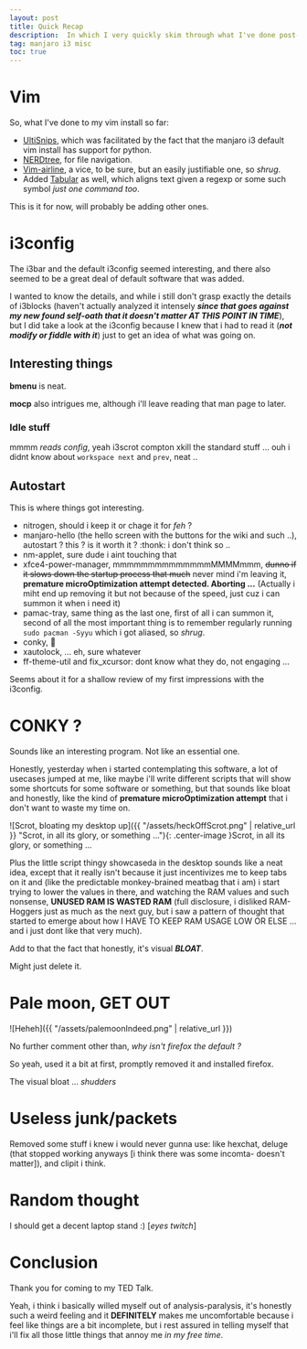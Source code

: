 ```yaml
---
layout: post
title: Quick Recap
description:  In which I very quickly skim through what I've done post-install, no autism this time (i hope)
tag: manjaro i3 misc
toc: true
---
```


# Vim #

So, what I've done to my vim install so far:

+ [UltiSnips](https://github.com/SirVer/ultisnips), which was facilitated by the fact that the manjaro i3 default vim install has support for python.
+ [NERDtree](https://github.com/scrooloose/nerdtree), for file navigation.
+ [Vim-airline](https://github.com/vim-airline/vim-airline), a vice, to be sure, but an easily justifiable one, so *shrug*.
+ Added [Tabular](https://github.com/godlygeek/tabular) as well, which aligns text given a regexp or some such symbol *just one command too*.

This is it for now, will probably be adding other ones.

# i3config #

The i3bar and the default i3config seemed interesting, and there also seemed to be a great deal of default software that was added.

I wanted to know the details, and while i still don't grasp exactly the details of i3blocks (haven't actually analyzed it intensely ***since that goes against my new found self-oath that it doesn't matter AT THIS POINT IN TIME***), but I did take a look at the i3config because I knew that i had to read it (***not modify or fiddle with it***) just to get an idea of what was going on.

## Interesting things ##

**bmenu** is neat.

**mocp** also intrigues me, although i'll leave reading that man page to later.

### Idle stuff ###
mmmm *reads config*, yeah i3scrot compton xkill the standard stuff ...
ouh i didnt know about ``workspace next`` and ``prev``, neat ..

## Autostart ##
This is where things got interesting.
+ nitrogen, should i keep it or chage it for *feh* ?
+ manjaro-hello (the hello screen with the buttons for the wiki and such ..), autostart ? this ? is it worth it ? :thonk: i don't think so ..
+ nm-applet, sure dude i aint touching that
+ xfce4-power-manager, mmmmmmmmmmmmmmMMMMmmm, ~~dunno if it slows down the startup process that much~~ never mind i'm leaving it, **premature microOptimization attempt detected. Aborting ...** (Actually i miht end up removing it but not because of the speed, just cuz i can summon it when i need it)
+ pamac-tray, same thing as the last one, first of all i can summon it, second of all the most important thing is to remember regularly running ``sudo pacman -Syyu`` which i got aliased, so *shrug*.
+ conky, :thinking:
+ xautolock, ... eh, sure whatever
+ ff-theme-util and fix_xcursor: dont know what they do, not engaging ...

Seems about it for a shallow review of my first impressions with the i3config.
# CONKY ? #

Sounds like an interesting program.
Not like an essential one.

Honestly, yesterday when i started contemplating this software, a lot of usecases jumped at me, like maybe i'll write different scripts that will show some shortcuts for some software or something, but that sounds like bloat and honestly, like the kind of **premature microOptimization attempt** that i don't want to waste my time on.

![Scrot, bloating my desktop up]({{ "/assets/heckOffScrot.png" | relative_url }} "Scrot, in all its glory, or something ..."){: .center-image }Scrot, in all its glory, or something ...

Plus the little script thingy showcaseda in the desktop sounds like a neat idea, except that it really isn't because it just incentivizes me to keep tabs on it and (like the predictable monkey-brained meatbag that i am) i start trying to lower the values in there, and watching the RAM values and such nonsense, **UNUSED RAM IS WASTED RAM** (full disclosure, i disliked RAM-Hoggers just as much as the next guy, but i saw a pattern of thought that started to emerge about how I HAVE TO KEEP RAM USAGE LOW OR ELSE ... and i just dont like that very much).

Add to that the fact that honestly, it's visual ***BLOAT***.

Might just delete it.


# Pale moon, GET OUT #

![Heheh]({{ "/assets/palemoonIndeed.png" | relative_url }})

No further comment other than, *why isn't firefox the default ?*

So yeah, used it a bit at first, promptly removed it and installed firefox.

The visual bloat ... *shudders*

# Useless junk/packets #

Removed some stuff i knew i would never gunna use: like hexchat, deluge (that stopped working anyways [i think there was some incomta- doesn't matter]), and clipit i think.

# Random thought #
I should get a decent laptop stand :) [*eyes twitch*]

# Conclusion #

Thank you for coming to my TED Talk.

Yeah, i think i basically willed myself out of analysis-paralysis, it's honestly such a weird feeling and it **DEFINITELY** makes me uncomfortable because i feel like things are a bit incomplete, but i rest assured in telling myself that i'll fix all those little things that annoy me *in my free time*.

